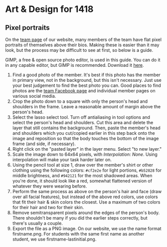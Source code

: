 # Art & Design for 1418

## Pixel portraits
On the [team page](http://1418.team/team) of our website, many members of the team have flat pixel portraits of themselves above their bios. Making these is easier than it may look, but the process may be difficult to see at first, so below is a guide.

GIMP, a free & open source photo editor, is used in this guide. You can do it in any capable editor, but GIMP is recommended. Download it [here](http://www.gimp.org/downloads/).

1. Find a good photo of the member. It's best if this photo has the member in primary view, not in the background, but this isn't necessary. Just use your best judgement to find the best photo you can. Good places to find photos are the [team Facebook page](https://www.facebook.com/robotics1418/) and individual member pages on various social media.  
2. Crop the photo down to a square with only the person's head and shoulders in the frame. Leave a reasonable amount of margin above the person's head.  
3. Select the lasso select tool. Turn off antialiasing in tool options and select the person's head and shoulders. Cut this area and delete the layer that still contains the background. Then, paste the member's head and shoulders which you cut/copied earlier in this step back onto the image and reposition so that the body touches the bottom of the image frame (and side, if necessary).
4. Right click on the "pasted layer" in the layer menu. Select "to new layer."
5. Scale the image down to 64x64 pixels, with _Interpolation: None_. Using interpolation will make your task harder later on.  
6. Using the pencil tool at size 1, draw over the member's shirt or other clothing using the following colors: `#cf2e2e` for light portions, `#b52828` for middle brightness, and `#942121` for the most shadowed areas. When you're done, it should look like a red, somewhat flattened version of whatever they were wearing before.
7. Perform the same process as above on the person's hair and face (draw over all facial features), but instead of the above red colors, use colors that fit their hair & skin colors the closest. Use a maximum of two colors for their hair and two for their skin.
8. Remove semitransparent pixels around the edges of the person's body. There shouldn't be many if you did the earlier steps correctly, but there's usually a couple.
9. Export the file as a PNG image. On our website, we use the name format firstname.png. For students with the same first name as another student, we use firstname-lastinitial.png.
